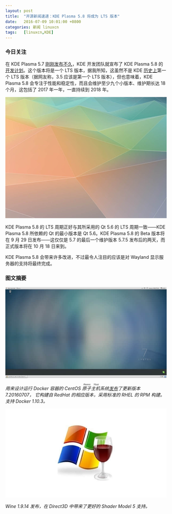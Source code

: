```yaml
---
layout: post
title:	"开源新闻速递：KDE Plasma 5.8 将成为 LTS 版本"
date:	2016-07-09 10:01:00 +0800 
categories:	新闻 linuxcn 
tags:	[linuxcn,KDE]
---
```



### 今日关注


在 KDE Plasma 5.7 [刚刚发布不久](/article-7545-1.html)，KDE 开发团队就宣布了 KDE Plasma 5.8 的[开发计划](https://community.kde.org/Schedules/Plasma_5)。这个版本将是一个 LTS 版本，据我所知，这虽然不是 KDE [历史上](/article-6952-1.html)第一个 LTS 版本（据网友称，3.5 应该是第一个 LTS 版本），但也意味着，KDE Plasma 5.8 会专注于性能和稳定性，而且会维护至少九个小版本、维护期长达 18 个月，这包括了 2017 年一年，一直持续到 2018 年。


![](/Asserts/Images/album/201607/09/100101g9hdz23wt48ehwe2.jpg)


KDE Plasma 5.8 的 LTS 周期正好与其所采用的 Qt 5.6 的 LTS 周期一致——KDE Plasma 5.8 所依赖的 Qt 的最小版本是 Qt 5.6。KDE Plasma 5.8 的 Beta 版本将在 9 月 29 日发布——这仅仅是 5.7 的最后一个维护版本 5.7.5 发布后的两天，而正式版本将在 10 月 18 日来到。


KDE Plasma 5.8 会带来许多改进，不过最令人注目的应该是对 Wayland 显示服务器的支持将最终完成。


### 图文摘要


![](/Asserts/Images/album/201607/09/095325ieyueuowmonmkt6e.jpg)


*用来设计运行 Docker 容器的 CentOS <ruby> 原子主机 <rp>  （ </rp> <rt>  Atomic Host </rt> <rp>  ） </rp></ruby> 系统[发布](https://seven.centos.org/2016/07/new-centos-atomic-host-ready-for-download/)了更新版本 7.20160707， 它构建自 RedHat 的相应版本，采用标准的 RHEL 的 RPM 构建。支持 Docker 1.10.3。*


![](/Asserts/Images/album/201607/09/095925ftoiwtoov1v1rw52.jpg)


*Wine 1.9.14 发布，在 Direct3D 中带来了更好的 Shader Model 5 支持。*
